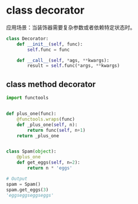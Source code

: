 # class decorator

应用场景：当装饰器需要复杂参数或者依赖特定状态时。

```python
class Decorator:
    def __init__(self, func):
        self.func = func

    def __call__(self, *ags, **kwargs):
        result = self.func(*args, **kwargs)
```

## class method decorator

```python
import functools


def plus_one(func):
    @functools.wraps(func)
    def _plus_one(self, n):
        return func(self, n+1)
    return _plus_one


class Spam(object):
    @plus_one
    def get_eggs(self, n=2):
        return n * 'eggs'

# Output
spam = Spam()
spam.get_eggs(3)
'eggseggseggseggs'
```